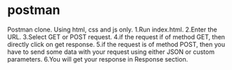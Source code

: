 # postman
Postman clone. Using html, css and js only.
1.Run index.html.
2.Enter the URL.
3.Select GET or POST request.
4.if the request if of method GET, then directly click on get response.
5.if the request is of method POST, then you have to send some data with your request using either JSON or custom parameters.
6.You will get your response in Response section.
